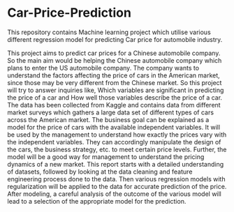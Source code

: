 # Car-Price-Prediction
This repository contains Machine learning project which utilise various different regression model for predicting Car price for automobile industry.

This project aims to predict car prices for a Chinese automobile company. So the main aim would be helping the Chinese automobile company which plans to enter the US automobile company. The company wants to understand the factors affecting the price of cars in the American market, since those may be very different from the Chinese market. So this project will try to answer inquiries like, Which variables are significant in predicting the price of a car and How well those variables describe the price of a car.
The data has been collected from Kaggle and contains data from different market surveys which gathers a large data set of different types of cars across the American market. The business goal can be explained as a model for the price of cars with the available independent variables. It will be used by the management to understand how exactly the prices vary with the independent variables. They can accordingly manipulate the design of the cars, the business strategy, etc. to meet certain price levels. Further, the model will be a good way for management to understand the pricing dynamics of a new market.
This report starts with a detailed understanding of datasets, followed by looking at the data cleaning and feature engineering process done to the data. Then various regression models with regularization will be applied to the data for accurate prediction of the price. After modeling, a careful analysis of the outcome of the various model will lead to a selection of the appropriate model for the prediction.
